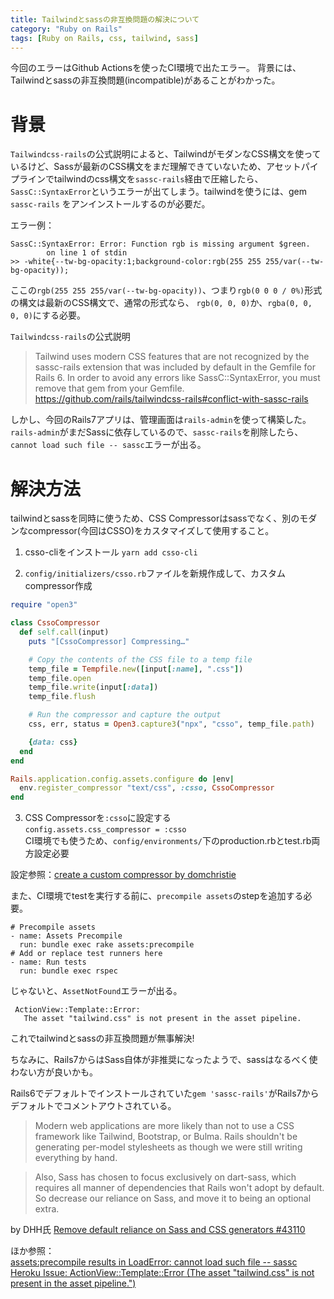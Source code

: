 ```yaml
---
title: Tailwindとsassの非互換問題の解決について
category: "Ruby on Rails"
tags: [Ruby on Rails, css, tailwind, sass]
---
```


今回のエラーはGithub Actionsを使ったCI環境で出たエラー。
背景には、Tailwindとsassの非互換問題(incompatible)があることがわかった。

# 背景
`Tailwindcss-rails`の公式説明によると、TailwindがモダンなCSS構文を使っているけど、Sassが最新のCSS構文をまだ理解できていないため、アセットパイプラインでtailwindのcss構文を`sassc-rails`経由で圧縮したら、`SassC::SyntaxError`というエラーが出てしまう。tailwindを使うには、gem `sassc-rails` をアンインストールするのが必要だ。

エラー例：
```
SassC::SyntaxError: Error: Function rgb is missing argument $green.
        on line 1 of stdin
>> -white{--tw-bg-opacity:1;background-color:rgb(255 255 255/var(--tw-bg-opacity));
```
ここの`rgb(255 255 255/var(--tw-bg-opacity))`、つまり`rgb(0 0 0 / 0%)`形式の構文は最新のCSS構文で、通常の形式なら、
`rgb(0, 0, 0)`か、`rgba(0, 0, 0, 0)`にする必要。


`Tailwindcss-rails`の公式説明
>Tailwind uses modern CSS features that are not recognized by the sassc-rails extension that was included by default in the Gemfile for Rails 6. In order to avoid any errors like SassC::SyntaxError, you must remove that gem from your Gemfile.
https://github.com/rails/tailwindcss-rails#conflict-with-sassc-rails

しかし、今回のRails7アプリは、管理画面は`rails-admin`を使って構築した。`rails-admin`がまだSassに依存しているので、`sassc-rails`を削除したら、` cannot load such file -- sassc`エラーが出る。

# 解決方法
tailwindとsassを同時に使うため、CSS Compressorはsassでなく、別のモダンなcompressor(今回はCSSO)をカスタマイズして使用すること。

1. csso-cliをインストール
`yarn add csso-cli`

2. `config/initializers/csso.rb`ファイルを新規作成して、カスタムcompressor作成

```ruby
require "open3"

class CssoCompressor
  def self.call(input)
    puts "[CssoCompressor] Compressing…"

    # Copy the contents of the CSS file to a temp file 
    temp_file = Tempfile.new([input[:name], ".css"])
    temp_file.open
    temp_file.write(input[:data])
    temp_file.flush

    # Run the compressor and capture the output
    css, err, status = Open3.capture3("npx", "csso", temp_file.path)

    {data: css}
  end
end

Rails.application.config.assets.configure do |env|
  env.register_compressor "text/css", :csso, CssoCompressor
end
```

3. CSS Compressorを`:csso`に設定する  
`config.assets.css_compressor = :csso`  
CI環境でも使うため、`config/environments/`下のproduction.rbとtest.rb両方設定必要

設定参照：[create a custom compressor by domchristie ](https://github.com/rails/tailwindcss-rails/issues/82#issuecomment-1006779752)  

また、CI環境でtestを実行する前に、`precompile assets`のstepを追加する必要。
```
# Precompile assets
- name: Assets Precompile
  run: bundle exec rake assets:precompile
# Add or replace test runners here
- name: Run tests
  run: bundle exec rspec
```
じゃないと、`AssetNotFound`エラーが出る。
```
 ActionView::Template::Error:
   The asset "tailwind.css" is not present in the asset pipeline.
```

これでtailwindとsassの非互換問題が無事解決!

ちなみに、Rails7からはSass自体が非推奨になったようで、sassはなるべく使わない方が良いかも。

Rails6でデフォルトでインストールされていた`gem 'sassc-rails'`がRails7からデフォルトでコメントアウトされている。

>Modern web applications are more likely than not to use a CSS framework like Tailwind, Bootstrap, or Bulma. Rails shouldn't be generating per-model stylesheets as though we were still writing everything by hand.

>Also, Sass has chosen to focus exclusively on dart-sass, which requires all manner of dependencies that Rails won't adopt by default. So decrease our reliance on Sass, and move it to being an optional extra.

by DHH氏 [Remove default reliance on Sass and CSS generators #43110](https://github.com/rails/rails/pull/43110)


ほか参照：  
[assets:precompile results in LoadError: cannot load such file -- sassc](https://github.com/railsadminteam/rails_admin/issues/3450)  
[Heroku Issue: ActionView::Template::Error (The asset "tailwind.css" is not present in the asset pipeline.")](https://github.com/rails/tailwindcss-rails/issues/153#issuecomment-1191022279)
